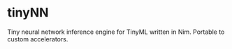 # tinyNN
Tiny neural network inference engine for TinyML written in Nim. Portable to custom accelerators.
